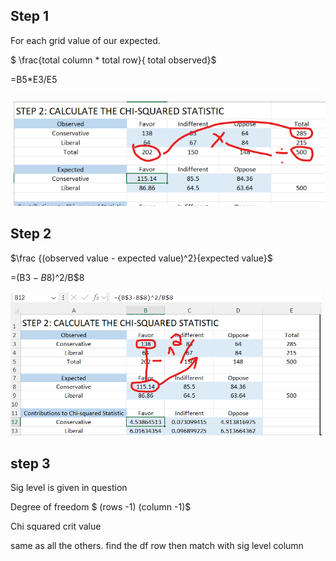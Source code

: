 ## Step 1

For each grid value of our expected.

$ \frac{total column * total row}{ total observed}$

=B5*E3/E5

![1.png](/1.png)

## Step 2

$\frac {(observed value - expected value)^2}{expected value}$ 

=(B$3-B$8)^2/B$8


![2.png](/2.png)

## step 3

Sig level is given in question

Degree of freedom $ (rows -1) (column -1)$

Chi squared crit value

same as all the others. find the df row then match with  sig level column